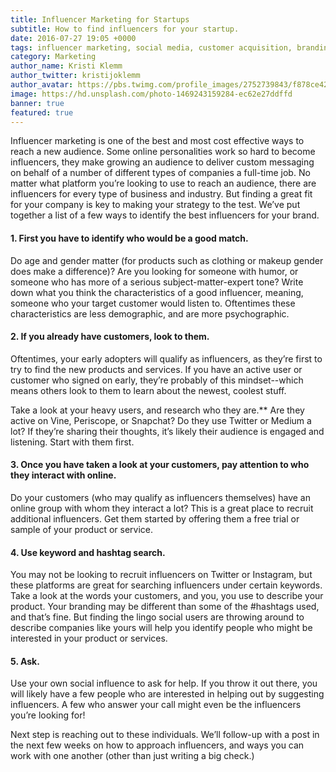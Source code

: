 ```yaml
---
title: Influencer Marketing for Startups
subtitle: How to find influencers for your startup.
date: 2016-07-27 19:05 +0000
tags: influencer marketing, social media, customer acquisition, branding
category: Marketing
author_name: Kristi Klemm
author_twitter: kristijoklemm
author_avatar: https://pbs.twimg.com/profile_images/2752739843/f878ce42bbeb25aec4c29e24240ae98d.png
image: https://hd.unsplash.com/photo-1469243159284-ec62e27ddffd
banner: true
featured: true
---
```


Influencer marketing is one of the best and most cost effective ways to reach a new audience. Some online personalities work so hard to become influencers, they make growing an audience to deliver custom messaging on behalf of a number of different types of companies a full-time job. No matter what platform you’re looking to use to reach an audience, there are influencers for every type of business and industry. But finding a great fit for your company is key to making your strategy to the test. We’ve put together a list of a few ways to identify the best influencers for your brand.

#### 1. First you have to identify who would be a good match.

Do age and gender matter (for products such as clothing or makeup gender does make a difference)? Are you looking for someone with humor, or someone who has more of a serious subject-matter-expert tone? Write down what you think the characteristics of a good influencer, meaning, someone who your target customer would listen to. Oftentimes these characteristics are less demographic, and are more psychographic.

#### 2. If you already have customers, look to them.

Oftentimes, your early adopters will qualify as influencers, as they’re first to try to find the new products and services. If you have an active user or customer who signed on early, they’re probably of this mindset--which means others look to them to learn about the newest, coolest stuff.

Take a look at your heavy users, and research who they are.** Are they active on Vine, Periscope, or Snapchat? Do they use Twitter or Medium a lot? If they’re sharing their thoughts, it’s likely their audience is engaged and listening. Start with them first.

#### 3. Once you have taken a look at your customers, pay attention to who they interact with online.

Do your customers (who may qualify as influencers themselves) have an online group with whom they interact a lot? This is a great place to recruit additional influencers. Get them started by offering them a free trial or sample of your product or service.

#### 4. Use keyword and hashtag search.

You may not be looking to recruit influencers on Twitter or Instagram, but these platforms are great for searching influencers under certain keywords. Take a look at the words your customers, and you, you use to describe your product. Your branding may be different than some of the #hashtags used, and that’s fine. But finding the lingo social users are throwing around to describe companies like yours will help you identify people who might be interested in your product or services. 

#### 5. Ask.

Use your own social influence to ask for help. If you throw it out there, you will likely have a few people who are interested in helping out by suggesting influencers. A few who answer your call might even be the influencers you’re looking for!

Next step is reaching out to these individuals. We’ll follow-up with a post in the next few weeks on how to approach influencers, and ways you can work with one another (other than just writing a big check.)
